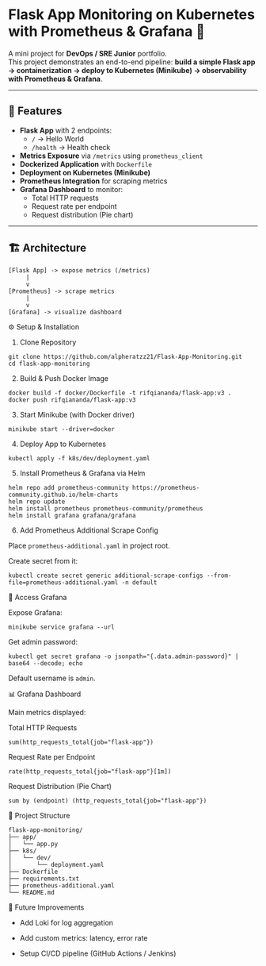 # Flask App Monitoring on Kubernetes with Prometheus & Grafana 🚀

A mini project for **DevOps / SRE Junior** portfolio.  
This project demonstrates an end-to-end pipeline: **build a simple Flask app → containerization → deploy to Kubernetes (Minikube) → observability with Prometheus & Grafana**.

---

## 📌 Features
- **Flask App** with 2 endpoints:
  - `/` → Hello World  
  - `/health` → Health check
- **Metrics Exposure** via `/metrics` using `prometheus_client`
- **Dockerized Application** with `Dockerfile`
- **Deployment on Kubernetes (Minikube)**
- **Prometheus Integration** for scraping metrics
- **Grafana Dashboard** to monitor:
  - Total HTTP requests
  - Request rate per endpoint
  - Request distribution (Pie chart)

---

## 🏗️ Architecture

```plaintext
[Flask App] -> expose metrics (/metrics)
     |
     v
[Prometheus] -> scrape metrics
     |
     v
[Grafana] -> visualize dashboard
```

⚙️ Setup & Installation
1. Clone Repository
```
git clone https://github.com/alpheratzz21/Flask-App-Monitoring.git
cd flask-app-monitoring
```
2. Build & Push Docker Image
```
docker build -f docker/Dockerfile -t rifqiananda/flask-app:v3 .
docker push rifqiananda/flask-app:v3
```
3. Start Minikube (with Docker driver)
```
minikube start --driver=docker
```
4. Deploy App to Kubernetes
```
kubectl apply -f k8s/dev/deployment.yaml
```
5. Install Prometheus & Grafana via Helm
```
helm repo add prometheus-community https://prometheus-community.github.io/helm-charts
helm repo update
helm install prometheus prometheus-community/prometheus
helm install grafana grafana/grafana
```
6. Add Prometheus Additional Scrape Config

Place `prometheus-additional.yaml` in project root.

Create secret from it:
```
kubectl create secret generic additional-scrape-configs --from-file=prometheus-additional.yaml -n default
```
🔑 Access Grafana

Expose Grafana:
```
minikube service grafana --url
```

Get admin password:
```
kubectl get secret grafana -o jsonpath="{.data.admin-password}" | base64 --decode; echo
```

Default username is `admin`.

📊 Grafana Dashboard

Main metrics displayed:

Total HTTP Requests
```
sum(http_requests_total{job="flask-app"})
```

Request Rate per Endpoint
```
rate(http_requests_total{job="flask-app"}[1m])
```

Request Distribution (Pie Chart)
```
sum by (endpoint) (http_requests_total{job="flask-app"})
```



📂 Project Structure
````
flask-app-monitoring/
├── app/
│   └── app.py
├── k8s/
│   └── dev/
│       └── deployment.yaml
├── Dockerfile
├── requirements.txt
├── prometheus-additional.yaml
└── README.md
````
🚀 Future Improvements

- Add Loki for log aggregation

- Add custom metrics: latency, error rate

- Setup CI/CD pipeline (GitHub Actions / Jenkins)


